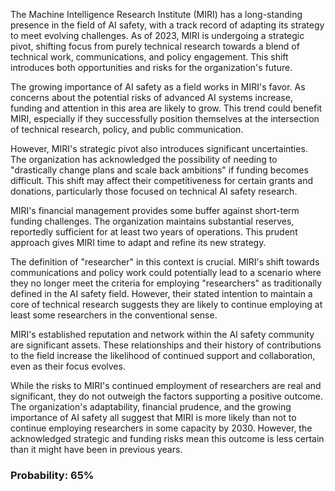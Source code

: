 The Machine Intelligence Research Institute (MIRI) has a long-standing presence in the field of AI safety, with a track record of adapting its strategy to meet evolving challenges. As of 2023, MIRI is undergoing a strategic pivot, shifting focus from purely technical research towards a blend of technical work, communications, and policy engagement. This shift introduces both opportunities and risks for the organization's future.

The growing importance of AI safety as a field works in MIRI's favor. As concerns about the potential risks of advanced AI systems increase, funding and attention in this area are likely to grow. This trend could benefit MIRI, especially if they successfully position themselves at the intersection of technical research, policy, and public communication.

However, MIRI's strategic pivot also introduces significant uncertainties. The organization has acknowledged the possibility of needing to "drastically change plans and scale back ambitions" if funding becomes difficult. This shift may affect their competitiveness for certain grants and donations, particularly those focused on technical AI safety research.

MIRI's financial management provides some buffer against short-term funding challenges. The organization maintains substantial reserves, reportedly sufficient for at least two years of operations. This prudent approach gives MIRI time to adapt and refine its new strategy.

The definition of "researcher" in this context is crucial. MIRI's shift towards communications and policy work could potentially lead to a scenario where they no longer meet the criteria for employing "researchers" as traditionally defined in the AI safety field. However, their stated intention to maintain a core of technical research suggests they are likely to continue employing at least some researchers in the conventional sense.

MIRI's established reputation and network within the AI safety community are significant assets. These relationships and their history of contributions to the field increase the likelihood of continued support and collaboration, even as their focus evolves.

While the risks to MIRI's continued employment of researchers are real and significant, they do not outweigh the factors supporting a positive outcome. The organization's adaptability, financial prudence, and the growing importance of AI safety all suggest that MIRI is more likely than not to continue employing researchers in some capacity by 2030. However, the acknowledged strategic and funding risks mean this outcome is less certain than it might have been in previous years.

### Probability: 65%